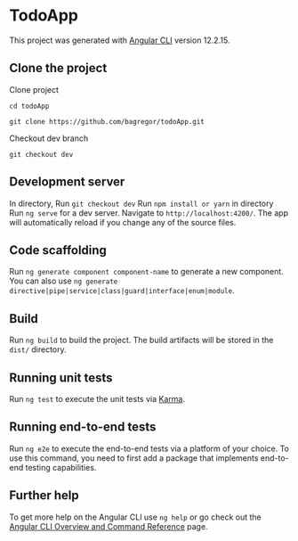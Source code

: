 # TodoApp
This project was generated with [Angular CLI](https://github.com/angular/angular-cli) version  12.2.15.
## Clone the project
Clone project 

```shell
cd todoApp
```

```shell
git clone https://github.com/bagregor/todoApp.git
```
Checkout dev branch
```shell
git checkout dev
```
## Development server
In directory, Run `git checkout dev`
Run `npm install or yarn` in directory
Run `ng serve` for a dev server. Navigate to `http://localhost:4200/`. The app will automatically reload if you change any of the source files.
## Code scaffolding
Run `ng generate component component-name` to generate a new component. You can also use `ng generate directive|pipe|service|class|guard|interface|enum|module`.
## Build
Run `ng build` to build the project. The build artifacts will be stored in the `dist/` directory.
## Running unit tests
Run `ng test` to execute the unit tests via [Karma](https://karma-runner.github.io).
## Running end-to-end tests
Run `ng e2e` to execute the end-to-end tests via a platform of your choice. To use this command, you need to first add a package that implements end-to-end testing capabilities.
## Further help
To get more help on the Angular CLI use `ng help` or go check out the [Angular CLI Overview and Command Reference](https://angular.io/cli) page.
